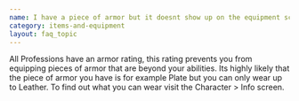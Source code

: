 ```yaml
---
name: I have a piece of armor but it doesnt show up on the equipment screen ?
category: items-and-equipment
layout: faq_topic
---
```

All Professions have an armor rating, this rating prevents you from equipping pieces of armor that are beyond your abilities. Its highly likely that the piece of armor you have is for example Plate but you can only wear up to Leather. To find out what you can wear visit the Character > Info screen.